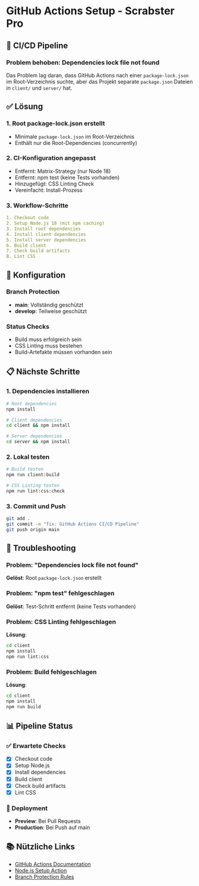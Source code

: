 # GitHub Actions Setup - Scrabster Pro

## 🚀 CI/CD Pipeline

### Problem behoben: Dependencies lock file not found

Das Problem lag daran, dass GitHub Actions nach einer `package-lock.json` im Root-Verzeichnis suchte, aber das Projekt separate `package.json` Dateien in `client/` und `server/` hat.

## ✅ Lösung

### 1. Root package-lock.json erstellt

- Minimale `package-lock.json` im Root-Verzeichnis
- Enthält nur die Root-Dependencies (concurrently)

### 2. CI-Konfiguration angepasst

- Entfernt: Matrix-Strategy (nur Node 18)
- Entfernt: npm test (keine Tests vorhanden)
- Hinzugefügt: CSS Linting Check
- Vereinfacht: Install-Prozess

### 3. Workflow-Schritte

```yaml
1. Checkout code
2. Setup Node.js 18 (mit npm caching)
3. Install root dependencies
4. Install client dependencies
5. Install server dependencies
6. Build client
7. Check build artifacts
8. Lint CSS
```

## 🔧 Konfiguration

### Branch Protection

- **main**: Vollständig geschützt
- **develop**: Teilweise geschützt

### Status Checks

- Build muss erfolgreich sein
- CSS Linting muss bestehen
- Build-Artefakte müssen vorhanden sein

## 📋 Nächste Schritte

### 1. Dependencies installieren

```bash
# Root dependencies
npm install

# Client dependencies
cd client && npm install

# Server dependencies
cd server && npm install
```

### 2. Lokal testen

```bash
# Build testen
npm run client:build

# CSS Linting testen
npm run lint:css:check
```

### 3. Commit und Push

```bash
git add .
git commit -m "fix: GitHub Actions CI/CD Pipeline"
git push origin main
```

## 🐛 Troubleshooting

### Problem: "Dependencies lock file not found"

**Gelöst**: Root `package-lock.json` erstellt

### Problem: "npm test" fehlgeschlagen

**Gelöst**: Test-Schritt entfernt (keine Tests vorhanden)

### Problem: CSS Linting fehlgeschlagen

**Lösung**:

```bash
cd client
npm install
npm run lint:css
```

### Problem: Build fehlgeschlagen

**Lösung**:

```bash
cd client
npm install
npm run build
```

## 📊 Pipeline Status

### ✅ Erwartete Checks

- [x] Checkout code
- [x] Setup Node.js
- [x] Install dependencies
- [x] Build client
- [x] Check build artifacts
- [x] Lint CSS

### 🚀 Deployment

- **Preview**: Bei Pull Requests
- **Production**: Bei Push auf main

## 📚 Nützliche Links

- [GitHub Actions Documentation](https://docs.github.com/en/actions)
- [Node.js Setup Action](https://github.com/actions/setup-node)
- [Branch Protection Rules](https://docs.github.com/en/repositories/configuring-branches-and-merges-in-your-repository/defining-the-mergeability-of-pull-requests/about-protected-branches)
